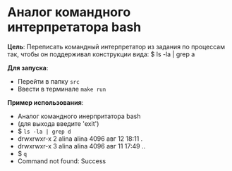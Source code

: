 # Аналог командного интерпретатора bash

**Цель**: Переписать командный интерпретатор из задания по процессам так, чтобы он поддерживал конструкции вида: $ ls -la | grep a

**Для запуска**:
- Перейти в папку `src`
- Ввести в терминале `make run`

**Пример использования**:
- Аналог командного инерпритатора bash
- (для выхода введите 'exit')
- $ `ls -la | grep d`
- drwxrwxr-x 2 alina alina  4096 авг 12 18:11 .
- drwxrwxr-x 3 alina alina  4096 авг 11 17:49 ..
- $ `q`
- Command not found: Success